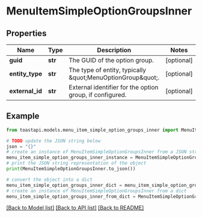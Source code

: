 # MenuItemSimpleOptionGroupsInner


## Properties

Name | Type | Description | Notes
------------ | ------------- | ------------- | -------------
**guid** | **str** | The GUID of the option group. | [optional] 
**entity_type** | **str** | The type of entity, typically \&quot;MenuOptionGroup\&quot;. | [optional] 
**external_id** | **str** | External identifier for the option group, if configured. | [optional] 

## Example

```python
from toastapi.models.menu_item_simple_option_groups_inner import MenuItemSimpleOptionGroupsInner

# TODO update the JSON string below
json = "{}"
# create an instance of MenuItemSimpleOptionGroupsInner from a JSON string
menu_item_simple_option_groups_inner_instance = MenuItemSimpleOptionGroupsInner.from_json(json)
# print the JSON string representation of the object
print(MenuItemSimpleOptionGroupsInner.to_json())

# convert the object into a dict
menu_item_simple_option_groups_inner_dict = menu_item_simple_option_groups_inner_instance.to_dict()
# create an instance of MenuItemSimpleOptionGroupsInner from a dict
menu_item_simple_option_groups_inner_from_dict = MenuItemSimpleOptionGroupsInner.from_dict(menu_item_simple_option_groups_inner_dict)
```
[[Back to Model list]](../README.md#documentation-for-models) [[Back to API list]](../README.md#documentation-for-api-endpoints) [[Back to README]](../README.md)


